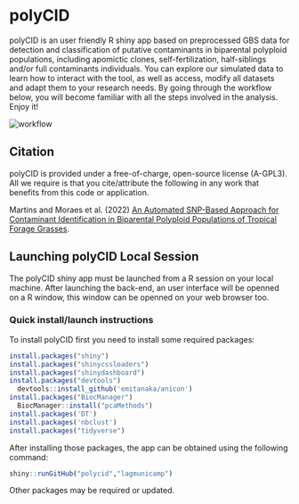 # polyCID

polyCID is an user friendly R shiny app based on preprocessed GBS data for detection and classification of putative contaminants in biparental polyploid populations, including apomictic clones, self-fertilization, half-siblings and/or full contaminants individuals. You can explore our simulated data to learn how to interact with the tool, as well as access, modify all datasets and adapt them to your research needs. By going through the workflow below, you will become familiar with all the steps involved in the analysis. Enjoy it!

![workflow](https://user-images.githubusercontent.com/84511468/123974273-e24bc080-d992-11eb-9b59-08a9f9ea3770.jpg)

## Citation

polyCID is provided under a free-of-charge, open-source license (A-GPL3). All we require is that you cite/attribute the following in any work that benefits from this code or application.

Martins and Moraes et al. (2022)
[An Automated SNP-Based Approach for Contaminant Identification in Biparental Polyploid Populations of Tropical Forage Grasses](https://www.biorxiv.org/).

## Launching polyCID Local Session

The polyCID shiny app must be launched from a R session on your local machine. After launching the back-end, an user interface will be openned on a R window, this window can be openned on your web browser too. 

### Quick install/launch instructions

To install polyCID first you need to install some required packages: 

```r
install.packages("shiny") 
install.packages("shinycssloaders")
install.packages("shinydashboard")
install.packages("devtools")
  devtools::install_github('emitanaka/anicon')
install.packages("BiocManager")
  BiocManager::install("pcaMethods")
install.packages('DT')
install.packages('nbclust')
install.packages("tidyverse")
```

After installing those packages, the app can be obtained using the following command:

```r
shiny::runGitHub("polycid","lagmunicamp")
```
Other packages may be required or updated.







